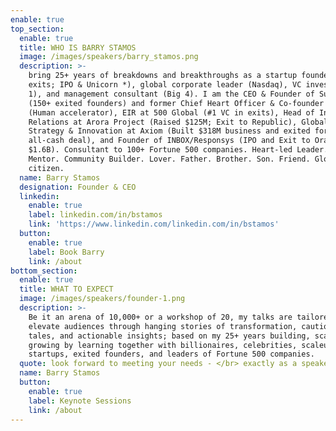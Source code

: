 ```yaml
---
enable: true
top_section:
  enable: true
  title: WHO IS BARRY STAMOS
  image: /images/speakers/barry_stamos.png
  description: >-
    bring 25+ years of breakdowns and breakthroughs as a startup founder (3
    exits; IPO & Unicorn *), global corporate leader (Nasdaq), VC investor (Tier
    1), and management consultant (Big 4). I am the CEO & Founder of Supernova
    (150+ exited founders) and former Chief Heart Officer & Co-founder of 1heart
    (Human accelerator), EIR at 500 Global (#1 VC in exits), Head of Investor
    Relations at Arora Project (Raised $125M; Exit to Republic), Global Head of
    Strategy & Innovation at Axiom (Built $318M business and exited for $2.3B
    all-cash deal), and Founder of INBOX/Responsys (IPO and Exit to Oracle for
    $1.6B). Consultant to 100+ Fortune 500 companies. Heart-led Leader. Speaker.
    Mentor. Community Builder. Lover. Father. Brother. Son. Friend. Global
    citizen.
  name: Barry Stamos
  designation: Founder & CEO
  linkedin:
    enable: true
    label: linkedin.com/in/bstamos
    link: 'https://www.linkedin.com/linkedin.com/in/bstamos'
  button:
    enable: true
    label: Book Barry
    link: /about
bottom_section:
  enable: true
  title: WHAT TO EXPECT
  image: /images/speakers/founder-1.png
  description: >-
    Be it an arena of 10,000+ or a workshop of 20, my talks are tailored to
    elevate audiences through hanging stories of transformation, cautionary
    tales, and actionable insights; based on my 25+ years building, scaling and
    growing by learning together with billionaires, celebrities, scaleups,
    startups, exited founders, and leaders of Fortune 500 companies.
  quote: look forward to meeting your needs - </br> exactly as a speaker!
  name: Barry Stamos
  button:
    enable: true
    label: Keynote Sessions
    link: /about
---
```



